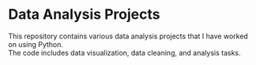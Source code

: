 # Data Analysis Projects
This repository contains various data analysis projects that I have worked on using Python.  
The code includes data visualization, data cleaning, and analysis tasks.
